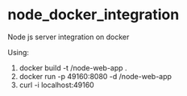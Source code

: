 # node_docker_integration

Node js server integration on docker

Using:

1. docker build -t <your username>/node-web-app .
2. docker run -p 49160:8080 -d <your username>/node-web-app
3. curl -i localhost:49160

